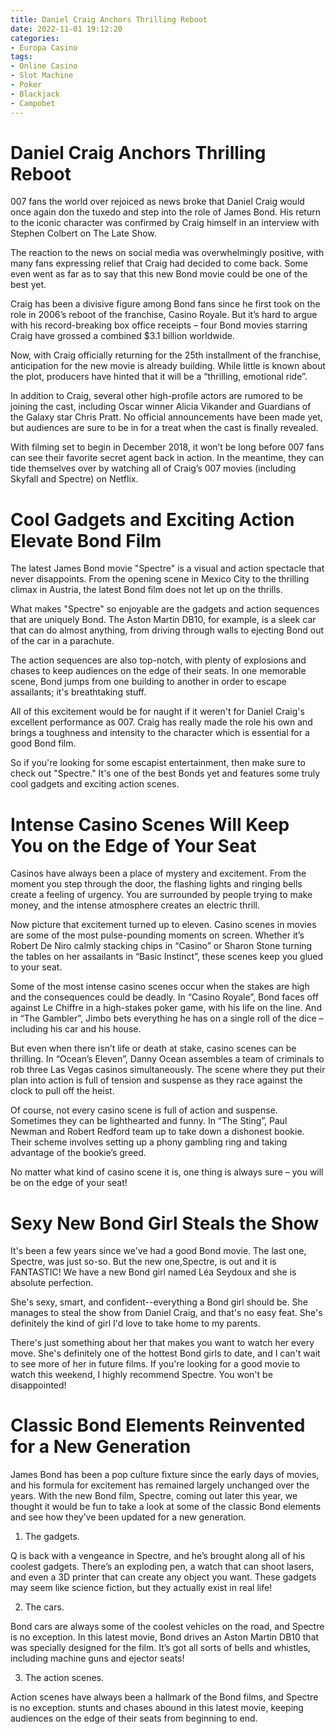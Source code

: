 ```yaml
---
title: Daniel Craig Anchors Thrilling Reboot
date: 2022-11-01 19:12:20
categories:
- Europa Casino
tags:
- Online Casino
- Slot Machine
- Poker
- Blackjack
- Campobet
---
```



#  Daniel Craig Anchors Thrilling Reboot

007 fans the world over rejoiced as news broke that Daniel Craig would once again don the tuxedo and step into the role of James Bond. His return to the iconic character was confirmed by Craig himself in an interview with Stephen Colbert on The Late Show.

The reaction to the news on social media was overwhelmingly positive, with many fans expressing relief that Craig had decided to come back. Some even went as far as to say that this new Bond movie could be one of the best yet.

Craig has been a divisive figure among Bond fans since he first took on the role in 2006’s reboot of the franchise, Casino Royale. But it’s hard to argue with his record-breaking box office receipts – four Bond movies starring Craig have grossed a combined $3.1 billion worldwide.

Now, with Craig officially returning for the 25th installment of the franchise, anticipation for the new movie is already building. While little is known about the plot, producers have hinted that it will be a “thrilling, emotional ride”.

In addition to Craig, several other high-profile actors are rumored to be joining the cast, including Oscar winner Alicia Vikander and Guardians of the Galaxy star Chris Pratt. No official announcements have been made yet, but audiences are sure to be in for a treat when the cast is finally revealed.

With filming set to begin in December 2018, it won’t be long before 007 fans can see their favorite secret agent back in action. In the meantime, they can tide themselves over by watching all of Craig’s 007 movies (including Skyfall and Spectre) on Netflix.

#  Cool Gadgets and Exciting Action Elevate Bond Film

The latest James Bond movie "Spectre" is a visual and action spectacle that never disappoints. From the opening scene in Mexico City to the thrilling climax in Austria, the latest Bond film does not let up on the thrills.

What makes "Spectre" so enjoyable are the gadgets and action sequences that are uniquely Bond. The Aston Martin DB10, for example, is a sleek car that can do almost anything, from driving through walls to ejecting Bond out of the car in a parachute.

The action sequences are also top-notch, with plenty of explosions and chases to keep audiences on the edge of their seats. In one memorable scene, Bond jumps from one building to another in order to escape assailants; it's breathtaking stuff.

All of this excitement would be for naught if it weren't for Daniel Craig's excellent performance as 007. Craig has really made the role his own and brings a toughness and intensity to the character which is essential for a good Bond film.

So if you're looking for some escapist entertainment, then make sure to check out "Spectre." It's one of the best Bonds yet and features some truly cool gadgets and exciting action scenes.

#  Intense Casino Scenes Will Keep You on the Edge of Your Seat

Casinos have always been a place of mystery and excitement. From the moment you step through the door, the flashing lights and ringing bells create a feeling of urgency. You are surrounded by people trying to make money, and the intense atmosphere creates an electric thrill.

Now picture that excitement turned up to eleven. Casino scenes in movies are some of the most pulse-pounding moments on screen. Whether it’s Robert De Niro calmly stacking chips in “Casino” or Sharon Stone turning the tables on her assailants in “Basic Instinct”, these scenes keep you glued to your seat.

Some of the most intense casino scenes occur when the stakes are high and the consequences could be deadly. In “Casino Royale”, Bond faces off against Le Chiffre in a high-stakes poker game, with his life on the line. And in “The Gambler”, Jimbo bets everything he has on a single roll of the dice – including his car and his house.

But even when there isn’t life or death at stake, casino scenes can be thrilling. In “Ocean’s Eleven”, Danny Ocean assembles a team of criminals to rob three Las Vegas casinos simultaneously. The scene where they put their plan into action is full of tension and suspense as they race against the clock to pull off the heist.

Of course, not every casino scene is full of action and suspense. Sometimes they can be lighthearted and funny. In “The Sting”, Paul Newman and Robert Redford team up to take down a dishonest bookie. Their scheme involves setting up a phony gambling ring and taking advantage of the bookie’s greed.

No matter what kind of casino scene it is, one thing is always sure – you will be on the edge of your seat!

#  Sexy New Bond Girl Steals the Show

It's been a few years since we've had a good Bond movie. The last one, Spectre, was just so-so. But the new one,Spectre, is out and it is FANTASTIC! We have a new Bond girl named Léa Seydoux and she is absolute perfection.

She's sexy, smart, and confident--everything a Bond girl should be. She manages to steal the show from Daniel Craig, and that's no easy feat. She's definitely the kind of girl I'd love to take home to my parents.

There's just something about her that makes you want to watch her every move. She's definitely one of the hottest Bond girls to date, and I can't wait to see more of her in future films. If you're looking for a good movie to watch this weekend, I highly recommend Spectre. You won't be disappointed!

#  Classic Bond Elements Reinvented for a New Generation

James Bond has been a pop culture fixture since the early days of movies, and his formula for excitement has remained largely unchanged over the years. With the new Bond film, Spectre, coming out later this year, we thought it would be fun to take a look at some of the classic Bond elements and see how they’ve been updated for a new generation.

1. The gadgets.

Q is back with a vengeance in Spectre, and he’s brought along all of his coolest gadgets. There’s an exploding pen, a watch that can shoot lasers, and even a 3D printer that can create any object you want. These gadgets may seem like science fiction, but they actually exist in real life!

2. The cars.

Bond cars are always some of the coolest vehicles on the road, and Spectre is no exception. In this latest movie, Bond drives an Aston Martin DB10 that was specially designed for the film. It’s got all sorts of bells and whistles, including machine guns and ejector seats!

3. The action scenes.

Action scenes have always been a hallmark of the Bond films, and Spectre is no exception. stunts and chases abound in this latest movie, keeping audiences on the edge of their seats from beginning to end.